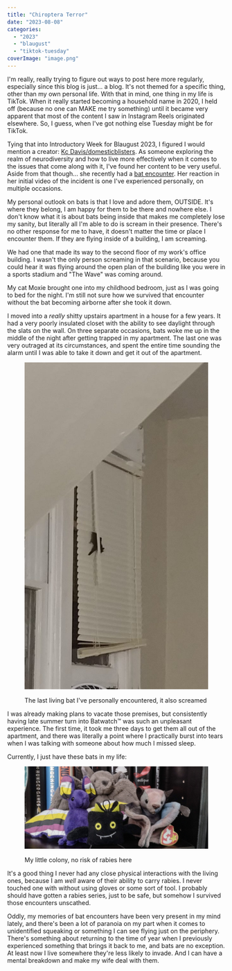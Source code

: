 ```yaml
---
title: "Chiroptera Terror"
date: "2023-08-08"
categories: 
  - "2023"
  - "blaugust"
  - "tiktok-tuesday"
coverImage: "image.png"
---
```


I'm really, really trying to figure out ways to post here more regularly, especially since this blog is just... a blog. It's not themed for a specific thing, other than my own personal life. With that in mind, one thing in my life is TikTok. When it really started becoming a household name in 2020, I held off (because no one can MAKE me try something) until it became very apparent that most of the content I saw in Instagram Reels originated elsewhere. So, I guess, when I've got nothing else Tuesday might be for TikTok.

Tying that into Introductory Week for Blaugust 2023, I figured I would mention a creator: [Kc Davis/domesticblisters](https://www.tiktok.com/@domesticblisters?lang=en). As someone exploring the realm of neurodiversity and how to live more effectively when it comes to the issues that come along with it, I've found her content to be very useful. Aside from that though... she recently had a [bat encounter](https://www.tiktok.com/@domesticblisters/video/7257721023800429867?is_from_webapp=1&sender_device=pc&web_id=7265049811043272234). Her reaction in her initial video of the incident is one I've experienced personally, on multiple occasions.

My personal outlook on bats is that I love and adore them, OUTSIDE. It's where they belong, I am happy for them to be there and nowhere else. I don't know what it is about bats being inside that makes me completely lose my sanity, but literally all I'm able to do is scream in their presence. There's no other response for me to have, it doesn't matter the time or place I encounter them. If they are flying inside of a building, I am screaming.

We had one that made its way to the second floor of my work's office building. I wasn't the only person screaming in that scenario, because you could hear it was flying around the open plan of the building like you were in a sports stadium and "The Wave" was coming around.

My cat Moxie brought one into my childhood bedroom, just as I was going to bed for the night. I'm still not sure how we survived that encounter without the bat becoming airborne after she took it down.

I moved into a _really_ shitty upstairs apartment in a house for a few years. It had a very poorly insulated closet with the ability to see daylight through the slats on the wall. On three separate occasions, bats woke me up in the middle of the night after getting trapped in my apartment. The last one was very outraged at its circumstances, and spent the entire time sounding the alarm until I was able to take it down and get it out of the apartment.

<figure>

![a brown bat hangs on a set of narrow white window blinds, partially obscured by the tilt wand.](images/0802180346b2-576x1024.jpg)

<figcaption>

The last living bat I've personally encountered, it also screamed

</figcaption>

</figure>

I was already making plans to vacate those premises, but consistently having late summer turn into Batwatch™ was such an unpleasant experience. The first time, it took me three days to get them all out of the apartment, and there was literally a point where I practically burst into tears when I was talking with someone about how much I missed sleep.

Currently, I just have these bats in my life:

<figure>

![a colony of toy bats, one bears the colors of the non-binary flag, one is just a cute stuffed bat, one is a black cat toy with dangly legs, and one is the beanie baby: Batty.](images/IMG_20230808_161509283_HDR-scaled.jpg)

<figcaption>

My little colony, no risk of rabies here

</figcaption>

</figure>

It's a good thing I never had any close physical interactions with the living ones, because I am _well_ aware of their ability to carry rabies. I never touched one with without using gloves or some sort of tool. I probably should have gotten a rabies series, just to be safe, but somehow I survived those encounters unscathed.

Oddly, my memories of bat encounters have been very present in my mind lately, and there's been a lot of paranoia on my part when it comes to unidentified squeaking or something I can see flying just on the periphery. There's something about returning to the time of year when I previously experienced something that brings it back to me, and bats are no exception. At least now I live somewhere they're less likely to invade. And I can have a mental breakdown and make my wife deal with them.
